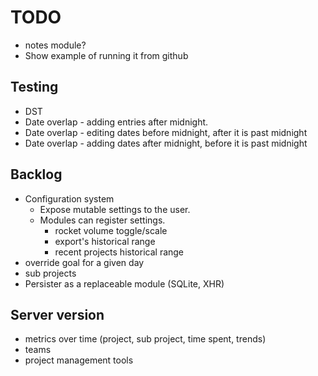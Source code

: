 # TODO

* notes module?
* Show example of running it from github

## Testing
* DST
* Date overlap - adding entries after midnight.
* Date overlap - editing dates before midnight, after it is past midnight
* Date overlap - adding dates after midnight, before it is past midnight

## Backlog
* Configuration system
    * Expose mutable settings to the user.
    * Modules can register settings.
        * rocket volume toggle/scale
        * export's historical range
        * recent projects historical range
* override goal for a given day
* sub projects
* Persister as a replaceable module (SQLite, XHR)

## Server version
* metrics over time (project, sub project, time spent, trends)
* teams
* project management tools

